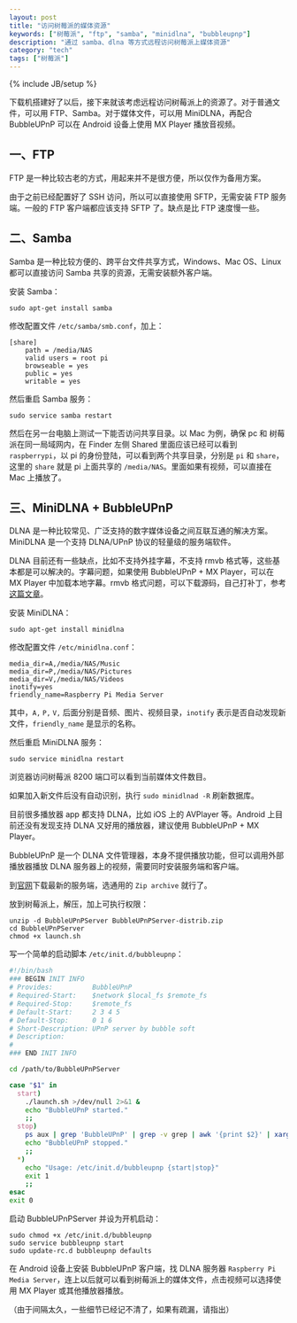 ```yaml
---
layout: post
title: "访问树莓派的媒体资源"
keywords: ["树莓派", "ftp", "samba", "minidlna", "bubbleupnp"]
description: "通过 samba、dlna 等方式远程访问树莓派上媒体资源"
category: "tech"
tags: ["树莓派"]
---
```

{% include JB/setup %}

下载机搭建好了以后，接下来就该考虑远程访问树莓派上的资源了。对于普通文件，可以用 FTP、Samba。对于媒体文件，可以用 MiniDLNA，再配合 BubbleUPnP 可以在 Android 设备上使用 MX Player 播放音视频。

## 一、FTP

FTP 是一种比较古老的方式，用起来并不是很方便，所以仅作为备用方案。

由于之前已经配置好了 SSH 访问，所以可以直接使用 SFTP，无需安装 FTP 服务端。一般的 FTP 客户端都应该支持 SFTP 了。缺点是比 FTP 速度慢一些。

## 二、Samba

Samba 是一种比较方便的、跨平台文件共享方式，Windows、Mac OS、Linux 都可以直接访问 Samba 共享的资源，无需安装额外客户端。

安装 Samba：

```
sudo apt-get install samba
```

修改配置文件 `/etc/samba/smb.conf`，加上：

```
[share]
    path = /media/NAS
    valid users = root pi
    browseable = yes
    public = yes
    writable = yes
```

然后重启 Samba 服务：

```
sudo service samba restart
```

然后在另一台电脑上测试一下能否访问共享目录。以 Mac 为例，确保 pc 和 树莓派在同一局域网内，在 Finder 左侧 Shared 里面应该已经可以看到 `raspberrypi`，以 pi 的身份登陆，可以看到两个共享目录，分别是 `pi` 和 `share`，这里的 `share` 就是 pi 上面共享的 `/media/NAS`。里面如果有视频，可以直接在 Mac 上播放了。

## 三、MiniDLNA + BubbleUPnP

DLNA 是一种比较常见、广泛支持的数字媒体设备之间互联互通的解决方案。MiniDLNA 是一个支持 DLNA/UPnP 协议的轻量级的服务端软件。

DLNA 目前还有一些缺点，比如不支持外挂字幕，不支持 rmvb 格式等，这些基本都是可以解决的。字幕问题，如果使用 BubbleUPnP + MX Player，可以在 MX Player 中加载本地字幕。rmvb 格式问题，可以下载源码，自己打补丁，参考[这篇文章](http://blog.csdn.net/Haven200/article/details/43039261)。

安装 MiniDLNA：

```
sudo apt-get install minidlna
```

修改配置文件 `/etc/minidlna.conf`：

```
media_dir=A,/media/NAS/Music
media_dir=P,/media/NAS/Pictures
media_dir=V,/media/NAS/Videos
inotify=yes
friendly_name=Raspberry Pi Media Server
```

其中，`A,` `P,` `V,` 后面分别是音频、图片、视频目录，`inotify` 表示是否自动发现新文件，`friendly_name` 是显示的名称。

然后重启 MiniDLNA 服务：

```
sudo service minidlna restart
```

浏览器访问树莓派 8200 端口可以看到当前媒体文件数目。

如果加入新文件后没有自动识别，执行 `sudo minidlnad -R` 刷新数据库。

目前很多播放器 app 都支持 DLNA，比如 iOS 上的 AVPlayer 等。Android 上目前还没有发现支持 DLNA 又好用的播放器，建议使用 BubbleUPnP + MX Player。

BubbleUPnP 是一个 DLNA 文件管理器，本身不提供播放功能，但可以调用外部播放器播放 DLNA 服务器上的视频，需要同时安装服务端和客户端。

到[官网](http://www.bubblesoftapps.com/bubbleupnpserver/)下载最新的服务端，选通用的 `Zip archive` 就行了。

放到树莓派上，解压，加上可执行权限：

```
unzip -d BubbleUPnPServer BubbleUPnPServer-distrib.zip
cd BubbleUPnPServer
chmod +x launch.sh
```

写一个简单的启动脚本 `/etc/init.d/bubbleupnp`：

```bash
#!/bin/bash
### BEGIN INIT INFO
# Provides:          BubbleUPnP
# Required-Start:    $network $local_fs $remote_fs
# Required-Stop:     $remote_fs
# Default-Start:     2 3 4 5
# Default-Stop:      0 1 6
# Short-Description: UPnP server by bubble soft
# Description:
#
### END INIT INFO

cd /path/to/BubbleUPnPServer

case "$1" in
  start)
    ./launch.sh >/dev/null 2>&1 &
    echo "BubbleUPnP started."
    ;;
  stop)
    ps aux | grep 'BubbleUPnP' | grep -v grep | awk '{print $2}' | xargs -r kill -HUP
    echo "BubbleUPnP stopped."
    ;;
  *)
    echo "Usage: /etc/init.d/bubbleupnp {start|stop}"
    exit 1
    ;;
esac
exit 0
```

启动 BubbleUPnPServer 并设为开机启动：

```
sudo chmod +x /etc/init.d/bubbleupnp
sudo service bubbleupnp start
sudo update-rc.d bubbleupnp defaults
```

在 Android 设备上安装 BubbleUPnP 客户端，找 DLNA 服务器 `Raspberry Pi Media Server`，连上以后就可以看到树莓派上的媒体文件，点击视频可以选择使用 MX Player 或其他播放器播放。

（由于间隔太久，一些细节已经记不清了，如果有疏漏，请指出）
